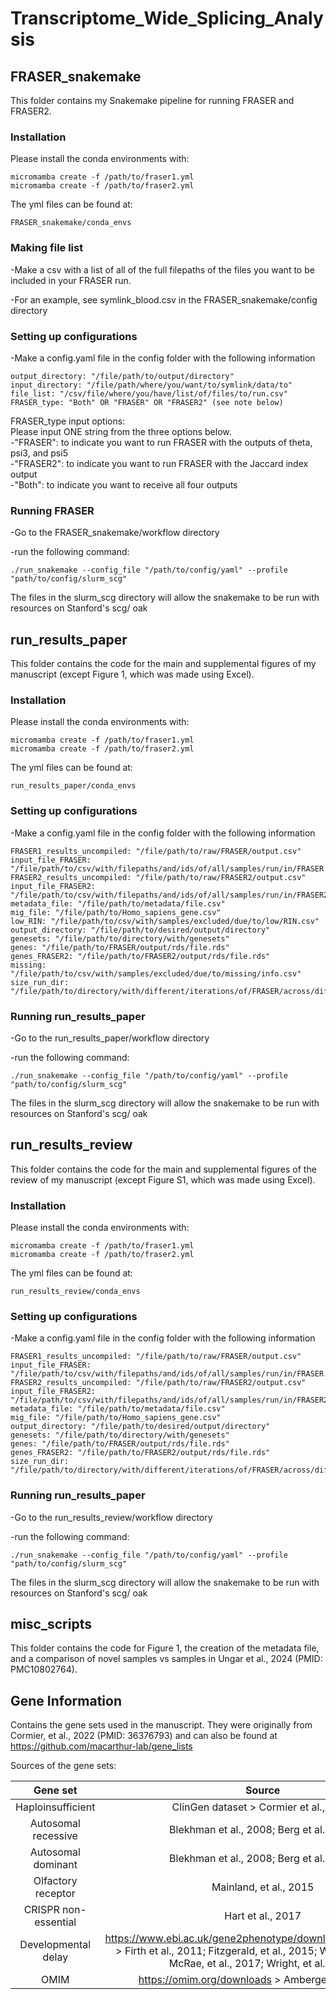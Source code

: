 # Transcriptome_Wide_Splicing_Analysis

## FRASER_snakemake
This folder contains my Snakemake pipeline for running FRASER and FRASER2.

### Installation
Please install the conda environments with:
```
micromamba create -f /path/to/fraser1.yml
micromamba create -f /path/to/fraser2.yml
```

The yml files can be found at:
```
FRASER_snakemake/conda_envs
```
### Making file list
-Make a csv with a list of all of the full filepaths of the files you want to be included in your FRASER run. 

-For an example, see symlink_blood.csv in the FRASER_snakemake/config directory

### Setting up configurations
-Make a config.yaml file in the config folder with the following information
```
output_directory: "/file/path/to/output/directory"
input_directory: "/file/path/where/you/want/to/symlink/data/to"
file_list: "/csv/file/where/you/have/list/of/files/to/run.csv"
FRASER_type: "Both" OR "FRASER" OR "FRASER2" (see note below)
```
FRASER_type input options:  
Please input ONE string from the three options below.  
-"FRASER": to indicate you want to run FRASER with the outputs of theta, psi3, and psi5  
-"FRASER2": to indicate you want to run FRASER with the Jaccard index output  
-"Both": to indicate you want to receive all four outputs  

### Running FRASER
-Go to the FRASER_snakemake/workflow directory

-run the following command:
```
./run_snakemake --config_file "/path/to/config/yaml" --profile "path/to/config/slurm_scg"
```

The files in the slurm_scg directory will allow the snakemake to be run with resources on Stanford's scg/ oak

## run_results_paper
This folder contains the code for the main and supplemental figures of my manuscript (except Figure 1, which was made using Excel). 

### Installation
Please install the conda environments with:
```
micromamba create -f /path/to/fraser1.yml
micromamba create -f /path/to/fraser2.yml
```

The yml files can be found at:
```
run_results_paper/conda_envs
```

### Setting up configurations
-Make a config.yaml file in the config folder with the following information
```
FRASER1_results_uncompiled: "/file/path/to/raw/FRASER/output.csv"
input_file_FRASER: "/file/path/to/csv/with/filepaths/and/ids/of/all/samples/run/in/FRASER.csv"
FRASER2_results_uncompiled: "/file/path/to/raw/FRASER2/output.csv"
input_file_FRASER2: "/file/path/to/csv/with/filepaths/and/ids/of/all/samples/run/in/FRASER2.csv"
metadata_file: "/file/path/to/metadata/file.csv"
mig_file: "/file/path/to/Homo_sapiens_gene.csv"
low_RIN: "/file/path/to/csv/with/samples/excluded/due/to/low/RIN.csv"
output_directory: "/file/path/to/desired/output/directory"
genesets: "/file/path/to/directory/with/genesets"
genes: "/file/path/to/FRASER/output/rds/file.rds"
genes_FRASER2: "/file/path/to/FRASER2/output/rds/file.rds"
missing: "/file/path/to/csv/with/samples/excluded/due/to/missing/info.csv"
size_run_dir: "/file/path/to/directory/with/different/iterations/of/FRASER/across/different/run/sizes"
```

### Running run_results_paper
-Go to the run_results_paper/workflow directory

-run the following command:
```
./run_snakemake --config_file "/path/to/config/yaml" --profile "path/to/config/slurm_scg"
```

The files in the slurm_scg directory will allow the snakemake to be run with resources on Stanford's scg/ oak

## run_results_review
This folder contains the code for the main and supplemental figures of the review of my manuscript (except Figure S1, which was made using Excel). 

### Installation
Please install the conda environments with:
```
micromamba create -f /path/to/fraser1.yml
micromamba create -f /path/to/fraser2.yml
```

The yml files can be found at:
```
run_results_review/conda_envs
```

### Setting up configurations
-Make a config.yaml file in the config folder with the following information
```
FRASER1_results_uncompiled: "/file/path/to/raw/FRASER/output.csv"
input_file_FRASER: "/file/path/to/csv/with/filepaths/and/ids/of/all/samples/run/in/FRASER.csv"
FRASER2_results_uncompiled: "/file/path/to/raw/FRASER2/output.csv"
input_file_FRASER2: "/file/path/to/csv/with/filepaths/and/ids/of/all/samples/run/in/FRASER2.csv"
metadata_file: "/file/path/to/metadata/file.csv"
mig_file: "/file/path/to/Homo_sapiens_gene.csv"
output_directory: "/file/path/to/desired/output/directory"
genesets: "/file/path/to/directory/with/genesets"
genes: "/file/path/to/FRASER/output/rds/file.rds"
genes_FRASER2: "/file/path/to/FRASER2/output/rds/file.rds"
size_run_dir: "/file/path/to/directory/with/different/iterations/of/FRASER/across/different/run/sizes"
```

### Running run_results_paper
-Go to the run_results_review/workflow directory

-run the following command:
```
./run_snakemake --config_file "/path/to/config/yaml" --profile "path/to/config/slurm_scg"
```

The files in the slurm_scg directory will allow the snakemake to be run with resources on Stanford's scg/ oak

## misc_scripts
This folder contains the code for Figure 1, the creation of the metadata file, and a comparison of novel samples vs samples in Ungar et al., 2024 (PMID: PMC10802764).

## Gene Information
Contains the gene sets used in the manuscript. They were originally from Cormier, et al., 2022 (PMID: 36376793) and can also be found at https://github.com/macarthur-lab/gene_lists

Sources of the gene sets:

| Gene set | Source | Filename | 
| :---: | :---: | :---: |
| Haploinsufficient | ClinGen dataset > Cormier et al., 2021 | haploinsufficient.tsv | 
| Autosomal recessive | Blekhman et al., 2008; Berg et al., 2013 | autosomal_recessive.tsv | 
| Autosomal dominant | Blekhman et al., 2008; Berg et al., 2013 | autosomal_dominant.tsv | 
| Olfactory receptor | Mainland, et al., 2015 | olfactory_receptors.tsv | 
| CRISPR non-essential | Hart et al., 2017 | CRISPR_nonessential_genes.tsv | 
| Developmental delay | https://www.ebi.ac.uk/gene2phenotype/downloads/DDG2P.csv.gz > Firth et al., 2011;  Fitzgerald, et al., 2015; Wright et al., 2015; McRae, et al., 2017; Wright, et al., 2018 | developmental_delay_genes.csv | 
| OMIM | https://omim.org/downloads > Amberger et al., 2019 | OMIM_genes.tsv |

